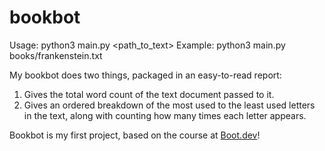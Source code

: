# bookbot

Usage: python3 main.py <path_to_text>
Example: python3 main.py books/frankenstein.txt

My bookbot does two things, packaged in an easy-to-read report:
1. Gives the total word count of the text document passed to it.
2. Gives an ordered breakdown of the most used to the least used letters in the text, along with counting how many times each letter appears.

Bookbot is my first project, based on the course at [Boot.dev](https://www.boot.dev)!
